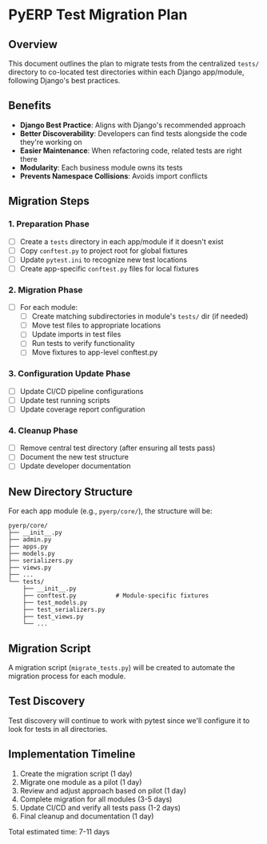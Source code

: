 # PyERP Test Migration Plan

## Overview
This document outlines the plan to migrate tests from the centralized `tests/` directory to co-located test directories within each Django app/module, following Django's best practices.

## Benefits
- **Django Best Practice**: Aligns with Django's recommended approach
- **Better Discoverability**: Developers can find tests alongside the code they're working on
- **Easier Maintenance**: When refactoring code, related tests are right there
- **Modularity**: Each business module owns its tests
- **Prevents Namespace Collisions**: Avoids import conflicts

## Migration Steps

### 1. Preparation Phase
- [ ] Create a `tests` directory in each app/module if it doesn't exist
- [ ] Copy `conftest.py` to project root for global fixtures
- [ ] Update `pytest.ini` to recognize new test locations
- [ ] Create app-specific `conftest.py` files for local fixtures

### 2. Migration Phase
- [ ] For each module:
  - [ ] Create matching subdirectories in module's `tests/` dir (if needed)
  - [ ] Move test files to appropriate locations
  - [ ] Update imports in test files
  - [ ] Run tests to verify functionality
  - [ ] Move fixtures to app-level conftest.py

### 3. Configuration Update Phase
- [ ] Update CI/CD pipeline configurations
- [ ] Update test running scripts
- [ ] Update coverage report configuration

### 4. Cleanup Phase
- [ ] Remove central test directory (after ensuring all tests pass)
- [ ] Document the new test structure
- [ ] Update developer documentation

## New Directory Structure

For each app module (e.g., `pyerp/core/`), the structure will be:

```
pyerp/core/
├── __init__.py
├── admin.py
├── apps.py
├── models.py
├── serializers.py
├── views.py
├── ...
└── tests/
    ├── __init__.py
    ├── conftest.py           # Module-specific fixtures
    ├── test_models.py
    ├── test_serializers.py
    ├── test_views.py
    └── ...
```

## Migration Script
A migration script (`migrate_tests.py`) will be created to automate the migration process for each module.

## Test Discovery
Test discovery will continue to work with pytest since we'll configure it to look for tests in all directories.

## Implementation Timeline
1. Create the migration script (1 day)
2. Migrate one module as a pilot (1 day)
3. Review and adjust approach based on pilot (1 day)
4. Complete migration for all modules (3-5 days)
5. Update CI/CD and verify all tests pass (1-2 days)
6. Final cleanup and documentation (1 day)

Total estimated time: 7-11 days 